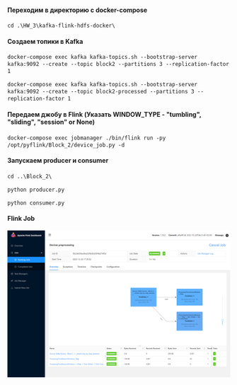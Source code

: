 #### Переходим в директорию с docker-compose

```commandline
cd .\HW_3\kafka-flink-hdfs-docker\
```

#### Создаем топики в Kafka

```commandline
docker-compose exec kafka kafka-topics.sh --bootstrap-server kafka:9092 --create --topic block2 --partitions 3 --replication-factor 1
```

```commandline
docker-compose exec kafka kafka-topics.sh --bootstrap-server kafka:9092 --create --topic block2-processed --partitions 3 --replication-factor 1
```

#### Передаем джобу в Flink (Указать WINDOW_TYPE - "tumbling", "sliding", "session" or None)

```commandline
docker-compose exec jobmanager ./bin/flink run -py /opt/pyflink/Block_2/device_job.py -d
```

#### Запускаем producer и consumer

```commandline
cd ..\Block_2\
```

```commandline
python producer.py
```

```commandline
python consumer.py
```

#### Flink Job
![Flink_job](images/Flink_job.png)